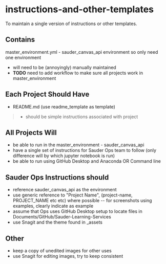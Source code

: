 # instructions-and-other-templates
To maintain a single version of instructions or other templates.

## Contains
master_environment.yml - sauder_canvas_api environment so only need one environment
- will need to be (annoyingly) manually maintained
- **TODO** need to add workflow to make sure all projects work in master_environment

## Each Project Should Have
- README.md (use readme_template as template)
> - should be simple instructions associated with project

## All Projects Will
- be able to run in the master_environment - sauder_canvas_api
- have a single set of instructions for Sauder Ops team to follow (only difference will by which jupyter notebook is run) 
- be able to run using GitHub Desktop and Anaconda OR Command line

## Sauder Ops Instructions should
- reference sauder_canvas_api as the environment
- use generic reference to "Project Name", (project-name, PROJECT_NAME etc etc) where possible
-- for screenshots using examples, clearly indicate as example
- assume that Ops uses GitHub Desktop setup to locate files in Documents/GitHub/Sauder-Learning-Services
- use Snagit and the theme found in _assets

## Other
- keep a copy of unedited images for other uses
- use Snagit for editing images, try to keep consistent
